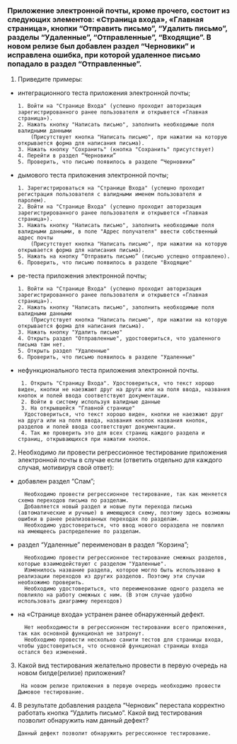
<h3>Приложение электронной почты, кроме прочего, состоит из следующих элементов:  «Страница входа», «Главная страница», кнопки “Отправить письмо”, “Удалить письмо”, разделы “Удаленные”, 
“Отправленные”, “Входящие”. В новом релизе был добавлен раздел “Черновики” и исправлена ошибка, при которой удаленное письмо попадало в раздел “Отправленные”.</h3>

1. Приведите примеры:
- интеграционного теста приложения электронной почты;

      1. Войти на "Странице Входа" (успешно проходит авторизация зарегистрированного ранее пользователя и открывется «Главная страница»).
      2. Нажать кнопку "Написать письмо", заполнить необходимые поля валидными данными
          (Присутствует кнопка "Написать письмо", при нажатии на которую открывается форма для написания письма).
      3. Нажать кнопку "Сохранить" (кнопка "Сохранить" присутствует)
      4. Перейти в раздел “Черновики”
      5. Проверить, что письмо появилось в разделе “Черновики”
  
- дымового теста приложения электронной почты;

      1. Зарегистрироваться на "Странице Входа" (успешно проходит регистрация пользователя с валидными именем пользователя и паролем).
      2. Войти на "Странице Входа" (успешно проходит авторизация зарегистрированного ранее пользователя и открывется «Главная страница»).
      3. Нажать кнопку "Написать письмо", заполнить необходимые поля валидными данными, в поле "Адрес получателя" ввести собственный адрес почты
          (Присутствует кнопка "Написать письмо", при нажатии на которую открывается форма для написания письма).
      5. Нажать на кнопку “Отправить письмо” (письмо успешно отправлено).
      6. Проверить, что письмо появилось в разделе "Входящие"
 
- ре-теста приложения электронной почты;

      1. Войти на "Странице Входа" (успешно проходит авторизация зарегистрированного ранее пользователя и открывется «Главная страница»).
      2. Нажать кнопку "Написать письмо", заполнить необходимые поля валидными данными
          (Присутствует кнопка "Написать письмо", при нажатии на которую открывается форма для написания письма).
      3. Нажать кнопку "Удалить письмо"
      4. Открыть раздел "Отправленные", удостовериться, что удаленного письма там нет.
      5. Открыть раздел "Удаленные"
      6. Проверить, что письмо появилось в разделе "Удаленные" 
  
- нефункционального теста приложения электронной почты.

       1. Открыть "Страницу Входа". Удостовериться, что текст хорошо виден, кнопки не наезжают друг на друга или на поля ввода, названия кнопок и полей ввода соответствуют документации.
       2. Войти в систему используя валидные данные
       3. На открывшейся "Главной странице"
        Удостовериться, что текст хорошо виден, кнопки не наезжают друг на друга или на поля ввода, названия кнопок названия кнопок, разделов и полей ввода соответствуют документации.
       4. Так же проверить это для всех страниц каждого раздела и страниц, открывающихся при нажатии кнопок.

2. Необходимо ли провести регрессионное тестирование приложения электронной почты в случае если (ответить отдельно для каждого случая, мотивируя свой ответ):
- добавлен раздел “Спам”;

        Необходимо провести регрессионное тестирование, так как меняется схема переходов письма по разделам. 
        Добавляется новый раздел и новые пути перехода письма (автоматические и ручные) в имеющуюся схему, поэтому здесь возможны ошибки в ранее реализованных переходах по разделам.
        Необходимо удостовериться, что ввод нового оораздела не повлиял на имеющеесь распределение по разделам.

- раздел “Удаленные” переименован в раздел “Корзина”;

        Необходимо провести регрессионное тестирование смежных разделов, которые взаимодействуют с разделом "Удаленные".
        Изменилось название раздела, которое могло быть использовано в реализации переходов из других разделов. Поэтому эти случаи необхожимо проверить.
        Необходимо удостовериться, что переименование одного раздела не повлияло на работу смежных с ним. (В этом случае удобно использовать диаграмму переходов)

- на «Странице входа» устранен ранее обнаруженный дефект.

        Нет необходимости в регрессионном тестировании всего приложения, так как основной функционал не затронут. 
        Необходимо провести несколько санити тестов для страницы входа, чтобы удостовериться, что основной функционал страницы входа остался без изменений.

3. Какой вид тестирования желательно провести в первую очередь на новом билде(релизе) приложения?

        На новом релизе приложения в первую очередь необходимо провести Дымовое тестирование.

5. В результате добавления раздела “Черновик” перестала корректно работать кнопка “Удалить письмо”. Какой вид тестирования позволит обнаружить нам данный дефект?

       Данный дефект позволит обнаружить регрессионное тестирование.
